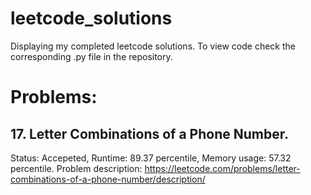 # leetcode_solutions
Displaying my completed leetcode solutions. To view code check the corresponding .py file in the repository.

# Problems:

## 17. Letter Combinations of a Phone Number. 
Status: Accepeted, Runtime: 89.37 percentile, Memory usage: 57.32 percentile. Problem description: https://leetcode.com/problems/letter-combinations-of-a-phone-number/description/



